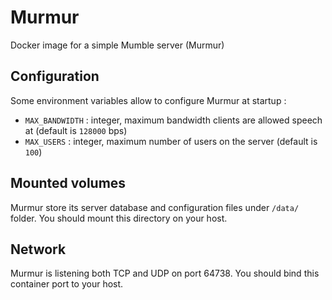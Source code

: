 # Murmur

Docker image for a simple Mumble server (Murmur)

## Configuration

Some environment variables allow to configure Murmur at startup :

- `MAX_BANDWIDTH` : integer, maximum bandwidth clients are allowed speech at (default is `128000` bps)
- `MAX_USERS` : integer, maximum number of users on the server (default is `100`)

## Mounted volumes

Murmur store its server database and configuration files under `/data/` folder. You should mount this directory on your host.

## Network

Murmur is listening both TCP and UDP on port 64738. You should bind this container port to your host.

